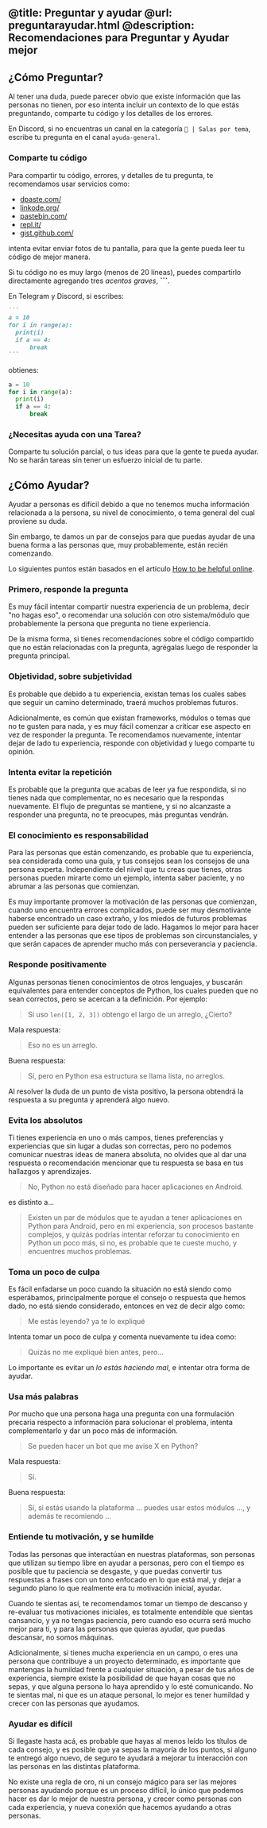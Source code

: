 @title: Preguntar y ayudar
@url: preguntarayudar.html
@description: Recomendaciones para Preguntar y Ayudar mejor
-----
## ¿Cómo Preguntar?

Al tener una duda, puede parecer obvio que existe información
que las personas no tienen, por eso intenta incluir un contexto
de lo que estás preguntando, comparte tu código y los detalles
de los errores.

En Discord, si no encuentras un canal en la categoría `📖 | Salas por tema`,
escribe tu pregunta en el canal `ayuda-general`.

### Comparte tu código

Para compartir tu código, errores, y detalles de tu pregunta, te recomendamos
usar servicios como:

- [dpaste.com/](https://dpaste.com/)
- [linkode.org/](https://linkode.org/)
- [pastebin.com/](https://pastebin.com/)
- [repl.it/](https://repl.it/)
- [gist.github.com/](https://gist.github.com/)

intenta evitar enviar fotos de tu pantalla, para que la gente pueda leer tu
código de mejor manera.

Si tu código no es muy largo (menos de 20 líneas), puedes compartirlo
directamente agregando tres *acentos graves*, **```**.

En Telegram y Discord, si escribes:

~~~ markdown
```
a = 10
for i in range(a):
  print(i)
  if a == 4:
      break
```
~~~

obtienes:

```python
a = 10
for i in range(a):
  print(i)
  if a == 4:
      break
```

### ¿Necesitas ayuda con una Tarea?

Comparte tu solución parcial, o tus ideas para que la gente te pueda ayudar.
No se harán tareas sin tener un esfuerzo inicial de tu parte.

## ¿Cómo Ayudar?

Ayudar a personas es difícil debido a que no tenemos mucha información
relacionada a la persona, su nivel de conocimiento, o tema general del cual
proviene su duda.

Sin embargo, te damos un par de consejos para que puedas ayudar de una buena
forma a las personas que, muy probablemente, están recién comenzando.

Lo siguientes puntos están basados en el artículo
[How to be helpful
online](https://nedbatchelder.com/blog/202009/how_to_be_helpful_online.html).

### Primero, responde la pregunta

Es muy fácil intentar compartir nuestra experiencia de un problema,
decir "no hagas eso", o recomendar una solución con otro sistema/módulo
que probablemente la persona que pregunta no tiene experiencia.

De la misma forma, si tienes recomendaciones sobre el código compartido
que no están relacionadas con la pregunta, agrégalas luego de responder
la pregunta principal.

### Objetividad, sobre subjetividad

Es probable que debido a tu experiencia, existan temas los cuales sabes que
seguir un camino determinado, traerá muchos problemas futuros.

Adicionalmente, es común que existan frameworks, módulos o temas
que no te gusten para nada, y es muy fácil comenzar a criticar ese aspecto
en vez de responder la pregunta. Te recomendamos nuevamente, intentar dejar
de lado tu experiencia, responde con objetividad y luego comparte
tu opinión.

### Intenta evitar la repetición

Es probable que la pregunta que acabas de leer ya fue respondida,
si no tienes nada que complementar, no es necesario que la respondas
nuevamente.
El flujo de preguntas se mantiene, y si no alcanzaste a responder una
pregunta, no te preocupes, más preguntas vendrán.

### El conocimiento es responsabilidad

Para las personas que están comenzando, es probable que tu experiencia,
sea considerada como una guía, y tus consejos sean los consejos de una
persona experta. Independiente del nivel que tu creas que tienes,
otras personas pueden mirarte como un ejemplo, intenta saber paciente,
y no abrumar a las personas que comienzan.

Es muy importante promover la motivación de las personas que comienzan,
cuando uno encuentra errores complicados, puede ser muy desmotivante
haberse encontrado un caso extraño, y los miedos de futuros problemas
pueden ser suficiente para dejar todo de lado. Hagamos lo mejor para
hacer entender a las personas que ese tipos de problemas son
circunstanciales, y que serán capaces de aprender mucho más con
perseverancia y paciencia.

### Responde positivamente

Algunas personas tienen conocimientos de otros lenguajes, y buscarán
equivalentes para entender conceptos de Python, los cuales pueden que
no sean correctos, pero se acercan a la definición. Por ejemplo:

> Si uso `len([1, 2, 3])` obtengo el largo de un arreglo, ¿Cierto?

Mala respuesta:

> Eso no es un arreglo.

Buena respuesta:

> Sí, pero en Python esa estructura se llama lista, no arreglos.

Al resolver la duda de un punto de vista positivo, la persona obtendrá la
respuesta a su pregunta y aprenderá algo nuevo.

### Evita los absolutos

Ti tienes experiencia en uno o más campos, tienes preferencias y experiencias
que sin lugar a dudas son correctas, pero no podemos comunicar nuestras ideas
de manera absoluta, no olvides que al dar una respuesta o recomendación
mencionar que tu respuesta se basa en tus hallazgos y aprendizajes.

> No, Python no está diseñado para hacer aplicaciones en Android.

es distinto a...

> Existen un par de módulos que te ayudan a tener aplicaciones en Python
> para Android, pero en mi experiencia, son procesos bastante complejos,
> y quizás podrías intentar reforzar tu conocimiento en Python un poco
> más, si no, es probable que te cueste mucho, y encuentres muchos problemas.

### Toma un poco de culpa

Es fácil enfadarse un poco cuando la situación no está siendo como esperábamos,
principalmente porque el consejo o respuesta que hemos dado, no está siendo
considerado, entonces en vez de decir algo como:

> Me estás leyendo? ya te lo expliqué

Intenta tomar un poco de culpa y comenta nuevamente tu idea como:

> Quizás no me expliqué bien antes, pero...

Lo importante es evitar un *lo estás haciendo mal*, e intentar otra
forma de ayudar.

### Usa más palabras

Por mucho que una persona haga una pregunta con una formulación precaria
respecto a información para solucionar el problema, intenta complementarlo
y dar un poco más de información.

> Se pueden hacer un bot que me avise X en Python?

Mala respuesta:

> Sí.

Buena respuesta:

> Sí, si estás usando la plataforma ... puedes usar estos módulos
> ..., y además te recomiendo ...

### Entiende tu motivación, y se humilde

Todas las personas que interactúan en nuestras plataformas, son personas
que utilizan su tiempo libre en ayudar a personas, pero con el tiempo
es posible que tu paciencia se desgaste, y que puedas convertir tus
respuestas a frases con un tono enfocado en lo que está mal, y dejar
a segundo plano lo que realmente era tu motivación inicial, ayudar.

Cuando te sientas así, te recomendamos tomar un tiempo de descanso
y re-evaluar tus motivaciones iniciales, es totalmente entendible
que sientas cansancio, y ya no tengas paciencia, pero cuando eso ocurra
será mucho mejor para ti, y para las personas que quieras ayudar,
que puedas descansar, no somos máquinas.

Adicionalmente, si tienes mucha experiencia en un campo, o eres una
persona que contribuye a un proyecto determinado, es importante que
mantengas la humildad frente a cualquier situación, a pesar de tus
años de experiencia, siempre existe la posibilidad de que hayan cosas
que no sepas, y que alguna persona lo haya aprendido y lo esté
comunicando. No te sientas mal, ni que es un ataque personal, lo mejor
es tener humildad y crecer con las personas que ayudamos.

### Ayudar es difícil

Si llegaste hasta acá, es probable que hayas al menos leído los títulos
de cada consejo, y es posible que ya sepas la mayoría de los puntos,
si alguno te entregó algo nuevo, de seguro te ayudará a mejorar tu
interacción con las personas en las distintas plataforma.

No existe una regla de oro, ni un consejo mágico para ser las mejores
personas ayudando porque es un proceso difícil, lo único que podemos
hacer es dar lo mejor de nuestra persona, y crecer como personas con
cada experiencia, y nueva conexión que hacemos ayudando a otras personas.


